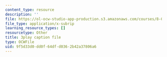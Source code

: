 ```yaml
---
content_type: resource
description: ''
file: https://ol-ocw-studio-app-production.s3.amazonaws.com/courses/8-01sc-classical-mechanics-fall-2016/9f5d33d0dd0f64dfd0362b42a37806a6_flwYlUfw4WU.srt
file_type: application/x-subrip
learning_resource_types: []
resourcetype: Other
title: 3play caption file
type: OCWFile
uid: 9f5d33d0-dd0f-64df-d036-2b42a37806a6
---
```

